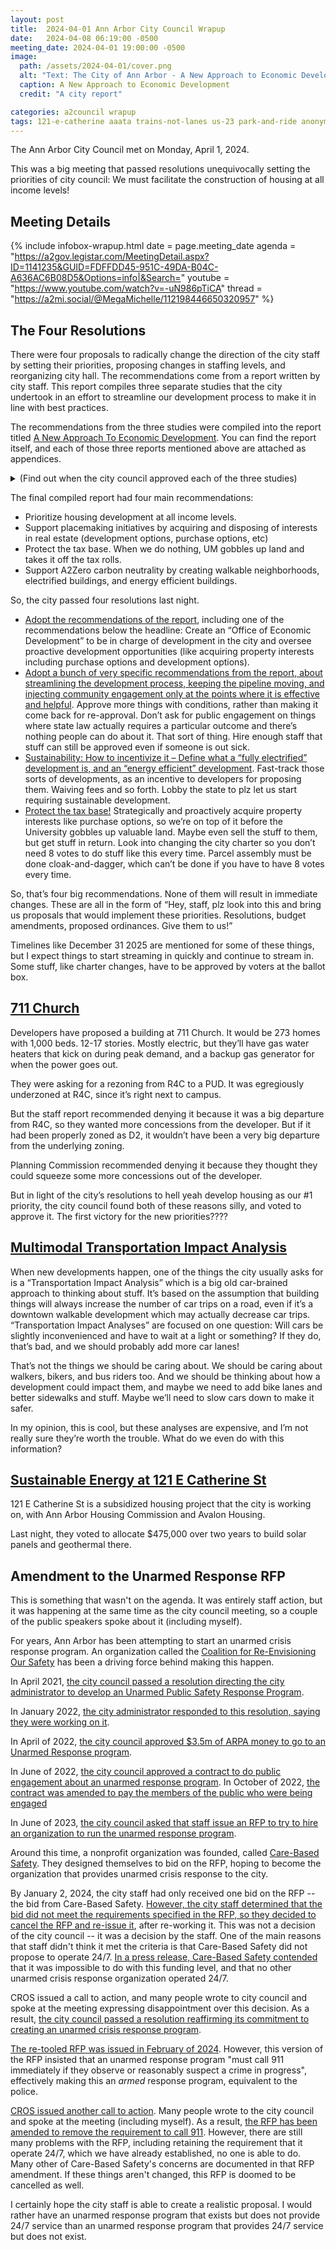 ```yaml
---
layout: post
title:  2024-04-01 Ann Arbor City Council Wrapup
date:   2024-04-08 06:19:00 -0500
meeting_date: 2024-04-01 19:00:00 -0500
image:
  path: /assets/2024-04-01/cover.png
  alt: "Text: The City of Ann Arbor - A New Approach to Economic Development.  A building in the background."
  caption: A New Approach to Economic Development
  credit: "A city report"

categories: a2council wrapup
tags: 121-e-catherine aaata trains-not-lanes us-23 park-and-ride anonymous-hiring dda solar-mobile-nanogrid resilience splash-pad
---
```


<span class="h-event">The <span class="p-name">Ann Arbor City Council met</span> on <time class="dt-start" datetime="2024-04-01T19:00-0500">Monday, April 1, 2024</time>.</span>

This was a big meeting that passed resolutions unequivocally setting the priorities of city council:  We must facilitate the construction of housing at all income levels!

<!--more-->

## Meeting Details

{% include infobox-wrapup.html 
  date    = page.meeting_date
  agenda  = "https://a2gov.legistar.com/MeetingDetail.aspx?ID=1141235&GUID=FDFFDD45-951C-49DA-B04C-A636AC6B08D5&Options=info|&Search="
  youtube = "https://www.youtube.com/watch?v=-uN986pTiCA"
  thread  = "https://a2mi.social/@MegaMichelle/112198446650320957"
%}


## The Four Resolutions

There were four proposals to radically change the direction of the city staff by setting their priorities, proposing changes in staffing levels, and reorganizing city hall.  The recommendations come from a report written by city staff.  This report compiles three separate studies that the city undertook in an effort to streamline our development process to make it in line with best practices.

The recommendations from the three studies were compiled into the report titled [A New Approach To Economic Development](https://a2gov.legistar.com/LegislationDetail.aspx?ID=6455353&GUID=9953264D-8091-454D-8178-7E569BF0A22C).  You can find the report itself, and each of those three reports mentioned above are attached as appendices.

<details>
<summary>(Find out when the city council approved each of the three studies)</summary>
<ul>
<li><a href="http://a2gov.legistar.com/LegislationDetail.aspx?ID=6056075&GUID=328014BD-1FCE-44DC-AAB3-35C79222A4BF&Options=ID%7cText%7c&Search=best+practices&FullText=1">Contract with SPARK to lead best practices for development</a></li>
<li>A contract with <a href="https://www.cwaplan.com/">Carlisle/Wortman</a> to evaluate how the city does development.  I can't find the specific contract for the report, unless it's part of <a href="https://a2gov.legistar.com/LegislationDetail.aspx?ID=6123570&GUID=92504B01-3B29-4E35-BB40-96808D209AB0&Options=ID">this larger contract with Carlisle/Wortman</a>.  (<a href="https://a2gov.legistar.com/LegislationDetail.aspx?ID=6277945&GUID=26C6507A-231C-4AE4-891D-03512EA2776C&Options=ID">The Carlisle/Wortman contract was renewed in July 2023</a>).</li>
<li>A stakeholder engagement conducted by city staff, interviewing developers (for-profit and non-profit), contractors, etc.  There is no contract to show here because this was just city-initiated and conducted by city staff.</li>
</ul>
</details>

The final compiled report had four main recommendations:
* Prioritize housing development at all income levels.
* Support placemaking initiatives by acquiring and disposing of interests in real estate (development options, purchase options, etc)
* Protect the tax base. When we do nothing, UM gobbles up land and takes it off the tax rolls.
* Support A2Zero carbon neutrality by creating walkable neighborhoods, electrified buildings, and energy efficient buildings.

So, the city passed four resolutions last night.

* [Adopt the recommendations of the report](https://a2gov.legistar.com/LegislationDetail.aspx?ID=6607006&GUID=A0C5AEA8-40A7-4AF9-8652-483B88135830&Options=&Search=&FullText=1), including one of the recommendations below the headline:  Create an “Office of Economic Development” to be in charge of development in the city and oversee proactive development opportunities (like acquiring property interests including purchase options and development options).
* [Adopt a bunch of very specific recommendations from the report, about streamlining the development process, keeping the pipeline moving, and injecting community engagement only at the points where it is effective and helpful](https://a2gov.legistar.com/LegislationDetail.aspx?ID=6607007&GUID=8848476B-C873-47D5-A029-B87B314B5248&Options=&Search=&FullText=1).  Approve more things with conditions, rather than making it come back for re-approval.  Don’t ask for public engagement on things where state law actually requires a particular outcome and there’s nothing people can do about it.  That sort of thing. Hire enough staff that stuff can still be approved even if someone is out sick.
* [Sustainability: How to incentivize it – Define what a “fully electrified” development is, and an “energy efficient” development](https://a2gov.legistar.com/LegislationDetail.aspx?ID=6607008&GUID=E0B8DE58-F54E-4129-9E1D-0E56903BB2DB&Options=&Search=&FullText=1). Fast-track those sorts of developments, as an incentive to developers for proposing them.  Waiving fees and so forth.  Lobby the state to plz let us start requiring sustainable development.
* [Protect the tax base!](https://a2gov.legistar.com/LegislationDetail.aspx?ID=6607009&GUID=9399494A-53F8-43CB-BA68-A4B311B3947F&Options=&Search=&FullText=1)  Strategically and proactively acquire property interests like purchase options, so we’re on top of it before the University gobbles up valuable land.  Maybe even sell the stuff to them, but get stuff in return. Look into changing the city charter so you don’t need 8 votes to do stuff like this every time. Parcel assembly must be done cloak-and-dagger, which can’t be done if you have to have 8 votes every time.

So, that’s four big recommendations.  None of them will result in immediate changes.  These are all in the form of “Hey, staff, plz look into this and bring us proposals that would implement these priorities.  Resolutions, budget amendments, proposed ordinances.  Give them to us!”

Timelines like December 31 2025 are mentioned for some of these things, but I expect things to start streaming in quickly and continue to stream in.  Some stuff, like charter changes, have to be approved by voters at the ballot box.

## [711 Church](https://a2gov.legistar.com/LegislationDetail.aspx?ID=6586150&GUID=9D1DB10E-AFDA-4B4A-B796-F4CA359EFCFF&Options=&Search=)

Developers have proposed a building at 711 Church.  It would be 273 homes with 1,000 beds.  12-17 stories.  Mostly electric, but they’ll have gas water heaters that kick on during peak demand, and a backup gas generator for when the power goes out.

They were asking for a rezoning from R4C to a PUD.  It was egregiously underzoned at R4C, since it’s right next to campus.

But the staff report recommended denying it because it was a big departure from R4C, so they wanted more concessions from the developer.  But if it had been properly zoned as D2, it wouldn’t have been a very big departure from the underlying zoning.

Planning Commission recommended denying it because they thought they could squeeze some more concessions out of the developer.

But in light of the city’s resolutions to hell yeah develop housing as our #1 priority, the city council found both of these reasons silly, and voted to approve it.  The first victory for the new priorities????

## [Multimodal Transportation Impact Analysis](https://a2gov.legistar.com/LegislationDetail.aspx?ID=6586223&GUID=BFA362E0-6389-4D99-8E01-574AC5AA1EE6&Options=&Search=)

When new developments happen, one of the things the city usually asks for is a “Transportation Impact Analysis” which is a big old car-brained approach to thinking about stuff.  It’s based on the assumption that building things will always increase the number of car trips on a road, even if it’s a downtown walkable development which may actually decrease car trips.  “Transportation Impact Analyses” are focused on one question:  Will cars be slightly inconvenienced and have to wait at a light or something?  If they do, that’s bad, and we should probably add more car lanes!

That’s not the things we should be caring about.  We should be caring about walkers, bikers, and bus riders too.  And we should be thinking about how a development could impact them, and maybe we need to add bike lanes and better sidewalks and stuff.  Maybe we’ll need to slow cars down to make it safer.

In my opinion, this is cool, but these analyses are expensive, and I’m not really sure they’re worth the trouble.  What do we even do with this information?

## [Sustainable Energy at 121 E Catherine St](https://a2gov.legistar.com/LegislationDetail.aspx?ID=6586150&GUID=9D1DB10E-AFDA-4B4A-B796-F4CA359EFCFF&Options=&Search=&FullText=1)

121 E Catherine St is a subsidized housing project that the city is working on, with Ann Arbor Housing Commission and Avalon Housing.

Last night, they voted to allocate $475,000 over two years to build solar panels and geothermal there.

## Amendment to the Unarmed Response RFP

This is something that wasn't on the agenda.  It was entirely staff action, but it was happening at the same time as the city council meeting, so a couple of the public speakers spoke about it (including myself).

For years, Ann Arbor has been attempting to start an unarmed crisis response program.  An organization called the [Coalition for Re-Envisioning Our Safety](https://www.reenvisionoursafety.org/) has been a driving force behind making this happen.

In April 2021, [the city council passed a resolution directing the city administrator to develop an Unarmed Public Safety Response Program](https://a2gov.legistar.com/LegislationDetail.aspx?ID=4874520&GUID=84A3D90E-7AF3-46C9-98B8-FE4789A7DAB1&Options=ID%7CText%7C&Search=unarmed+response&FullText=1).

In January 2022, [the city administrator responded to this resolution, saying they were working on it](https://a2gov.legistar.com/LegislationDetail.aspx?ID=5365438&GUID=8F62BB3F-47AA-451F-B7AD-F56D00DC67E6&Options=ID%7CText%7C&FullText=1).

In April of 2022, [the city council approved $3.5m of ARPA money to go to an Unarmed Response program](https://a2gov.legistar.com/LegislationDetail.aspx?ID=5534294&GUID=E5B3011D-DF6A-474F-A18E-AC754BA50E6E&Options=ID%7CText%7C&FullText=1).

In June of 2022, [the city council approved a contract to do public engagement about an unarmed response program](https://a2gov.legistar.com/LegislationDetail.aspx?ID=5664583&GUID=EC8616E5-1427-44FE-824B-E6352DC955AC&Options=ID).  In October of 2022, [the contract was amended to pay the members of the public who were being engaged](https://a2gov.legistar.com/LegislationDetail.aspx?ID=5865158&GUID=B4531347-ABBC-4B2B-99B0-3DA9752E8B34&Options=ID%7CText%7C&FullText=1)

In June of 2023, [the city council asked that staff issue an RFP to try to hire an organization to run the unarmed response program](https://a2gov.legistar.com/LegislationDetail.aspx?ID=6261657&GUID=141974AE-5A4E-41BC-84F0-6866A63F2A3C&Options=ID%7CText%7C&FullText=1).

Around this time, a nonprofit organization was founded, called [Care-Based Safety](https://carebasedsafety.org/).  They designed themselves to bid on the RFP, hoping to become the organization that provides unarmed crisis response to the city.

By January 2, 2024, the city staff had only received one bid on the RFP -- the bid from Care-Based Safety.  [However, the city staff determined that the bid did not meet the requirements specified in the RFP, so they decided to cancel the RFP and re-issue it](https://www.facebook.com/ReEnvisionOurSafetyWashCo/posts/pfbid02CF6sXn1BGeSPmQLxwqqnHy2nchStsNmN4cWNkbFrWxiCFEFgP4nEHyWyhvdhDXf8l), after re-working it.  This was not a decision of the city council -- it was a decision by the staff.  One of the main reasons that staff didn't think it met the criteria is that Care-Based Safety did not propose to operate 24/7.  [In a press release, Care-Based Safety contended](https://docs.google.com/document/d/1_Qa62pTb9_oHv7Iv0YGR-xiZwBJqI1fsekLO14-eTT0/edit?link_id=10&can_id=86a58c4865c5c026d0bb4ffd224b1d1b&source=email-take-action-call-into-city-council&email_referrer=email_2156244&email_subject=we-need-you-city-of-ann-arbor-cancels-request-for-proposal) that it was impossible to do with this funding level, and that no other unarmed crisis response organization operated 24/7.

CROS issued a call to action, and many people wrote to city council and spoke at the meeting expressing disappointment over this decision.  As a result, [the city council passed a resolution reaffirming its commitment to creating an unarmed crisis response program](https://a2gov.legistar.com/LegislationDetail.aspx?ID=6469766&GUID=A09856C3-92C0-4435-9218-622996FF893C&Options=ID%7CText%7C&FullText=1).

[The re-tooled RFP was issued in February of 2024](https://www.a2gov.org/departments/finance-admin-services/purchasing/Documents/RFP_24-16_Document.pdf).  However, this version of the RFP insisted that an unarmed response program "must call 911 immediately if they observe or reasonably suspect a crime in progress", effectively making this an _armed_ response program, equivalent to the police.  

[CROS issued another call to action](https://actionnetwork.org/letters/tell-a2-city-council-amend-the-rfp).  Many people wrote to the city council and spoke at the meeting (including myself).  As a result, [the RFP has been amended to remove the requirement to call 911](https://actionnetwork.org/letters/tell-a2-city-council-amend-the-rfp).  However, there are still many problems with the RFP, including retaining the requirement that it operate 24/7, which we have already established, no one is able to do.  Many other of Care-Based Safety's concerns are documented in that RFP amendment.  If these things aren't changed, this RFP is doomed to be cancelled as well.

I certainly hope the city staff is able to create a realistic proposal.  I would rather have an unarmed response program that exists but does not provide 24/7 service than an unarmed response program that provides 24/7 service but does not exist.
